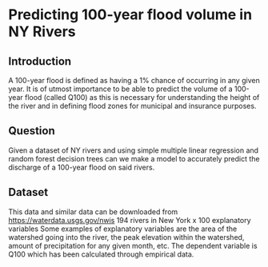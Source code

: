 # Predicting 100-year flood volume in NY Rivers

## Introduction
A 100-year flood is defined as having a 1% chance of occurring in any given year. It is of utmost importance to be able to predict the volume of a 100-year flood (called Q100) as this is necessary for understanding the height of the river and in defining flood zones for municipal and insurance purposes. 

## Question
Given a dataset of NY rivers and using simple multiple linear regression and random forest decision trees can we make a model to accurately predict the discharge of a 100-year flood on said rivers. 

## Dataset
This data and similar data can be downloaded from https://waterdata.usgs.gov/nwis
194 rivers in New York x 100 explanatory variables
Some examples of explanatory variables are the area of the watershed going into the river, the peak elevation within the watershed, amount of precipitation for any given month, etc. The dependent variable is Q100 which has been calculated through empirical data. 

